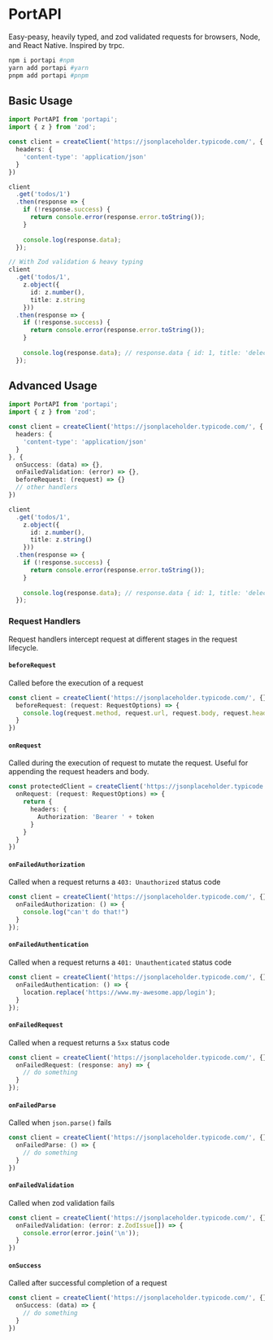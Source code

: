 # PortAPI

Easy-peasy, heavily typed, and zod validated requests for browsers, Node, and React Native. Inspired by trpc.

```bash
npm i portapi #npm
yarn add portapi #yarn
pnpm add portapi #pnpm
```

## Basic Usage


```typescript
import PortAPI from 'portapi';
import { z } from 'zod';

const client = createClient('https://jsonplaceholder.typicode.com/', {
  headers: {
    'content-type': 'application/json'
  }
})

client
  .get('todos/1')
  .then(response => {
    if (!response.success) {
      return console.error(response.error.toString());
    }
    
    console.log(response.data); 
  });

// With Zod validation & heavy typing
client
  .get('todos/1',
    z.object({
      id: z.number(),
      title: z.string
    }))
  .then(response => {
    if (!response.success) {
      return console.error(response.error.toString());
    }
    
    console.log(response.data); // response.data { id: 1, title: 'delectus aut aute' }
  });
```

## Advanced Usage

```typescript
import PortAPI from 'portapi';
import { z } from 'zod';

const client = createClient('https://jsonplaceholder.typicode.com/', {
  headers: {
    'content-type': 'application/json'
  }
}, {
  onSuccess: (data) => {},
  onFailedValidation: (error) => {},
  beforeRequest: (request) => {}
  // other handlers
})

client
  .get('todos/1', 
    z.object({ 
      id: z.number(), 
      title: z.string() 
    }))
  .then(response => {
    if (!response.success) {
      return console.error(response.error.toString());
    }
    
    console.log(response.data); // response.data { id: 1, title: 'delectus aut aute' }
  });
```

### Request Handlers

Request handlers intercept request at different stages in the request lifecycle.

#### `beforeRequest`
Called before the execution of a request

```typescript
const client = createClient('https://jsonplaceholder.typicode.com/', {}, {
  beforeRequest: (request: RequestOptions) => {
    console.log(request.method, request.url, request.body, request.headers)
  }
})
```

#### `onRequest`
Called during the execution of request to mutate the request. Useful for appending the request headers and body.

```typescript
const protectedClient = createClient('https://jsonplaceholder.typicode.com/', {}, {
  onRequest: (request: RequestOptions) => {
    return {
      headers: {
        Authorization: 'Bearer ' + token
      }
    }
  }
})
```

#### `onFailedAuthorization`
Called when a request returns a `403: Unauthorized` status code

```typescript
const client = createClient('https://jsonplaceholder.typicode.com/', {}, {
  onFailedAuthorization: () => {
    console.log("can't do that!")
  }
});
```

#### `onFailedAuthentication`
Called when a request returns a `401: Unauthenticated` status code

```typescript
const client = createClient('https://jsonplaceholder.typicode.com/', {}, {
  onFailedAuthentication: () => {
    location.replace('https://www.my-awesome.app/login');
  }
});
```

#### `onFailedRequest`
Called when a request returns a `5xx` status code 

```typescript
const client = createClient('https://jsonplaceholder.typicode.com/', {}, {
  onFailedRequest: (response: any) => {
    // do something
  }
});
```

#### `onFailedParse`
Called when `json.parse()` fails

```typescript
const client = createClient('https://jsonplaceholder.typicode.com/', {}, {
  onFailedParse: () => {
    // do something
  }
})
```

#### `onFailedValidation`
Called when zod validation fails

```typescript
const client = createClient('https://jsonplaceholder.typicode.com/', {}, {
  onFailedValidation: (error: z.ZodIssue[]) => {
    console.error(error.join('\n'));
  }
})
```

#### `onSuccess`
Called after successful completion of a request

```typescript
const client = createClient('https://jsonplaceholder.typicode.com/', {}, {
  onSuccess: (data) => {
    // do something
  }
})
```
